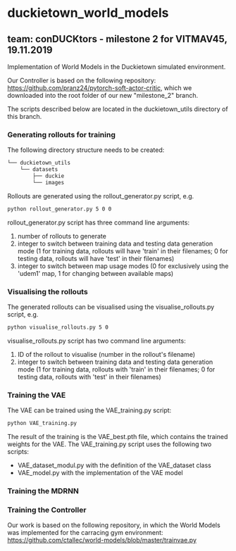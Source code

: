 # duckietown_world_models
## team: conDUCKtors - milestone 2 for VITMAV45, 19.11.2019

Implementation of World Models in the Duckietown simulated environment.

Our Controller is based on the following repository: https://github.com/pranz24/pytorch-soft-actor-critic, which we downloaded into the root folder of our new "milestone_2" branch.

The scripts described below are located in the duckietown_utils directory of this branch.

### Generating rollouts for training
The following directory structure needs to be created:
```bash
└── duckietown_utils
    └── datasets
        ├── duckie
        └── images
```
Rollouts are generated using the rollout_generator.py script, e.g.
```bash
python rollout_generator.py 5 0 0
```
rollout_generator.py script has three command line arguments:
1. number of rollouts to generate
2. integer to switch between training data and testing data generation mode (1 for training data, rollouts will have 'train' in their filenames; 0 for testing data, rollouts will have 'test' in their filenames)
3. integer to switch between map usage modes (0 for exclusively using the 'udem1' map, 1 for changing between available maps)



### Visualising the rollouts
The generated rollouts can be visualised using the visualise_rollouts.py script, e.g.
```bash
python visualise_rollouts.py 5 0
```
visualise_rollouts.py script has two command line arguments:
1. ID of the rollout to visualise (number in the rollout's filename)
2. integer to switch between training data and testing data generation mode (1 for training data, rollouts with 'train' in their filenames; 0 for testing data, rollouts with 'test' in their filenames)


### Training the VAE
The VAE can be trained using the VAE_training.py script:
```bash
python VAE_training.py
```
The result of the training is the VAE_best.pth file, which contains the trained weights for the VAE.
The VAE_training.py script uses the following two scripts:
- VAE_dataset_modul.py with the definition of the VAE_dataset class 
- VAE_model.py with the implementation of the VAE model

### Training the MDRNN


### Training the Controller


Our work is based on the following repository, in which the World Models was implemented for the carracing gym environment:
https://github.com/ctallec/world-models/blob/master/trainvae.py
